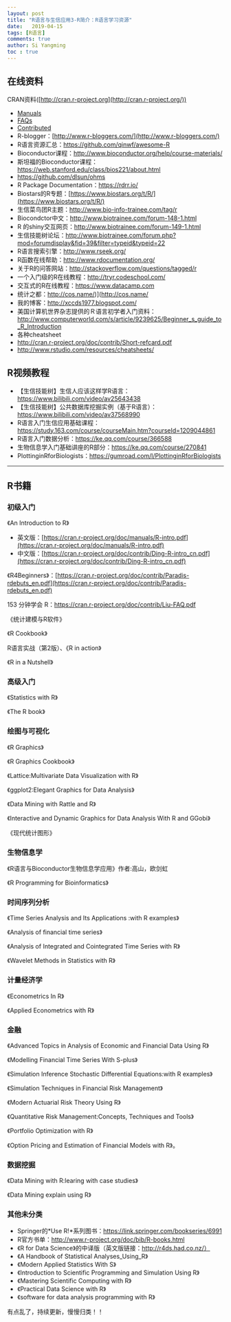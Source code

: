 ```yaml
---
layout: post
title: "R语言与生信应用3-R简介：R语言学习资源"
date:   2019-04-15
tags: [R语言]
comments: true
author: Si Yangming
toc : true
---
```


## 在线资料
CRAN资料([http://cran.r-project.org](http://cran.r-project.org/))
  * [Manuals](https://cran.r-project.org/manuals.html)
  *  [FAQs](https://cran.r-project.org/faqs.html)
  * [Contributed](https://cran.r-project.org/other-docs.html)
  * R-blogger：[http://www.r-bloggers.com/](http://www.r-bloggers.com/)
  * R语言资源汇总：https://github.com/qinwf/awesome-R
  * Bioconductor课程：http://www.bioconductor.org/help/course-materials/
  * 斯坦福的Bioconductor课程：https://web.stanford.edu/class/bios221/about.html
  * https://github.com/dlsun/ohms
  * R Package Documentation：https://rdrr.io/
  * Biostars的R专题：[https://www.biostars.org/t/R/](https://www.biostars.org/t/R/)
  * 生信菜鸟团R主题：http://www.bio-info-trainee.com/tag/r
  * Biocondctor中文：http://www.biotrainee.com/forum-148-1.html
  * R 的shiny交互网页：http://www.biotrainee.com/forum-149-1.html
  * 生信技能树论坛：http://www.biotrainee.com/forum.php?mod=forumdisplay&fid=39&filter=typeid&typeid=22
  * R语言搜索引擎：http://www.rseek.org/
  * R函数在线帮助：http://www.rdocumentation.org/
  * 关于R的问答网站：http://stackoverflow.com/questions/tagged/r
  * 一个入门级的R在线教程：http://tryr.codeschool.com/
  * 交互式的R在线教程：https://www.datacamp.com
  * 统计之都：http://cos.name/)](http://cos.name/
  * 我的博客：http://xccds1977.blogspot.com/
  * 美国计算机世界杂志提供的Ｒ语言初学者入门资料：http://www.computerworld.com/s/article/9239625/Beginner_s_guide_to_R_Introduction
  * 各种cheatsheet
* http://cran.r-project.org/doc/contrib/Short-refcard.pdf
* http://www.rstudio.com/resources/cheatsheets/
## R视频教程
* 【生信技能树】生信人应该这样学R语言：https://www.bilibili.com/video/av25643438
* 【生信技能树】公共数据库挖掘实例（基于R语言）：https://www.bilibili.com/video/av37568990
* R语言入门生信应用基础课程：https://study.163.com/course/courseMain.htm?courseId=1209044861
* R语言入门数据分析：https://ke.qq.com/course/366588
* 生物信息学入门基础讲座的R部分：https://ke.qq.com/course/270841
* PlottinginRforBiologists：https://gumroad.com/l/PlottinginRforBiologists

* * *
## R书籍
### 初级入门
《An Introduction to R》
  * 英文版：[https://cran.r-project.org/doc/manuals/R-intro.pdf](https://cran.r-project.org/doc/manuals/R-intro.pdf)
  * 中文版：[https://cran.r-project.org/doc/contrib/Ding-R-intro_cn.pdf](https://cran.r-project.org/doc/contrib/Ding-R-intro_cn.pdf)

《R4Beginners》：[https://cran.r-project.org/doc/contrib/Paradis-rdebuts_en.pdf](https://cran.r-project.org/doc/contrib/Paradis-rdebuts_en.pdf)

153 分钟学会 R：https://cran.r-project.org/doc/contrib/Liu-FAQ.pdf

《统计建模与R软件》

《R Cookbook》

R语言实战（第2版）、《R in action》

《R in a Nutshell》

### 高级入门
《Statistics with R》

《The R book》

### 绘图与可视化
《R Graphics》 

《R Graphics Cookbook》 

《Lattice:Multivariate Data Visualization with R》

《ggplot2:Elegant Graphics for Data Analysis》

《Data Mining with Rattle and R》

《Interactive and Dynamic Graphics for Data Analysis With R and GGobi》

《现代统计图形》

### 生物信息学
《R语言与Bioconductor生物信息学应用》作者:高山，欧剑虹

《R Programming for Bioinformatics》 

### 时间序列分析
《Time Series Analysis and Its Applications :with R examples》

《Analysis of financial time series》

《Analysis of Integrated and Cointegrated Time Series with R》

《Wavelet Methods in Statistics with R》

### 计量经济学
《Econometrics In R》

《Applied Econometrics with R》

### 金融
《Advanced Topics in Analysis of Economic and Financial Data Using R》

《Modelling Financial Time Series With S-plus》

《Simulation Inference Stochastic Differential Equations:with R examples》

《Simulation Techniques in Financial Risk Management》

《Modern Actuarial Risk Theory Using R》

《Quantitative Risk Management:Concepts, Techniques and Tools》

《Portfolio Optimization with R》

《Option Pricing and Estimation of Financial Models with R》。

### 数据挖掘
《Data Mining with R:learing with case studies》

《Data Mining explain using R》

### 其他未分类
* Springer的*Use R!*系列图书：https://link.springer.com/bookseries/6991
* R官方书单：http://www.r-project.org/doc/bib/R-books.html
* 《R for Data Science》的中译版（英文版链接：http://r4ds.had.co.nz/）
* 《A Handbook of Statistical Analyses_Using_R》 
* 《Modern Applied Statistics With S》 
* 《Introduction to Scientific Programming and Simulation Using R》 
* 《Mastering Scientific Computing with R》 
* 《Practical Data Science with R》 
* 《software for data analysis programming with R》

有点乱了，持续更新，慢慢归类！！
